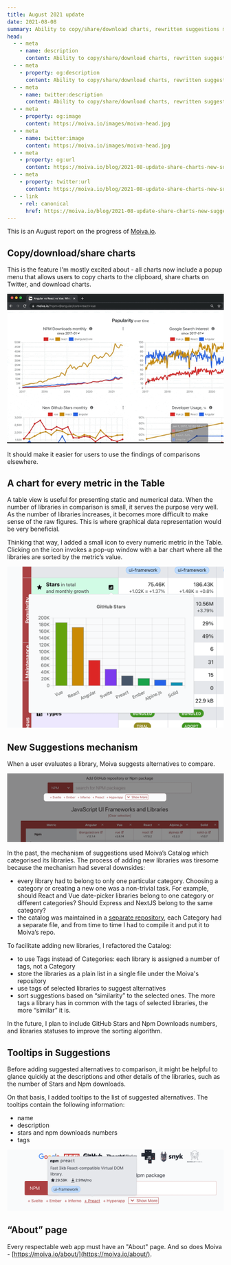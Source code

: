 ```yaml
---
title: August 2021 update
date: 2021-08-08
summary: Ability to copy/share/download charts, rewritten suggestions mechanism, and many new charts.
head:
  - - meta
    - name: description
      content: Ability to copy/share/download charts, rewritten suggestions mechanism, and many new charts.
  - - meta
    - property: og:description
      content: Ability to copy/share/download charts, rewritten suggestions mechanism, and many new charts.
  - - meta
    - name: twitter:description
      content: Ability to copy/share/download charts, rewritten suggestions mechanism, and many new charts.
  - - meta
    - property: og:image
      content: https://moiva.io/images/moiva-head.jpg
  - - meta
    - name: twitter:image
      content: https://moiva.io/images/moiva-head.jpg
  - - meta
    - property: og:url
      content: https://moiva.io/blog/2021-08-update-share-charts-new-suggestions/
  - - meta
    - property: twitter:url
      content: https://moiva.io/blog/2021-08-update-share-charts-new-suggestions/
  - - link
    - rel: canonical
      href: https://moiva.io/blog/2021-08-update-share-charts-new-suggestions/
---
```


This is an August report on the progress of [Moiva.io](https://moiva.io/).

## Copy/download/share charts

This is the feature I'm mostly excited about - all charts now include a popup menu that allows users to copy charts to the clipboard, share charts on Twitter, and download charts.

![The new charts menu in action](chart-menu.gif)

It should make it easier for users to use the findings of comparisons elsewhere.

## A chart for every metric in the Table

A table view is useful for presenting static and numerical data. When the number of libraries in comparison is small, it serves the purpose very well. As the number of libraries increases, it becomes more difficult to make sense of the raw figures. This is where graphical data representation would be very beneficial.

Thinking that way, I added a small icon to every numeric metric in the Table. Clicking on the icon invokes a pop-up window with a bar chart where all the libraries are sorted by the metric’s value.

![a screenshot of Moiva.io's new feature - a chart for numeric metrics in the Table](metric-chart.png)

## New Suggestions mechanism

When a user evaluates a library, Moiva suggests alternatives to compare.

![a screenshot of how Moiva.io's suggestions feature works](suggestions.png)

In the past, the mechanism of suggestions used Moiva’s Catalog which categorised its libraries. The process of adding new libraries was tiresome because the mechanism had several downsides:

- every library had to belong to only one particular category. Choosing a category or creating a new one was a non-trivial task. For example, should React and Vue date-picker libraries belong to one category or different categories? Should Express and NextJS belong to the same category?
- the catalog was maintained in a [separate repository](https://github.com/aantipov/moiva-catalog), each Category had a separate file, and from time to time I had to compile it and put it to Moiva’s repo.

To facilitate adding new libraries, I refactored the Catalog:

- to use Tags instead of Categories: each library is assigned a number of tags, not a Category
- store the libraries as a plain list in a single file under the Moiva's repository
- use tags of selected libraries to suggest alternatives
- sort suggestions based on “similarity” to the selected ones. The more tags a library has in common with the tags of selected libraries, the more “similar” it is.

In the future, I plan to include GitHub Stars and Npm Downloads numbers, and libraries statuses to improve the sorting algorithm.

## Tooltips in Suggestions

Before adding suggested alternatives to comparison, it might be helpful to glance quickly at the descriptions and other details of the libraries, such as the number of Stars and Npm downloads.

On that basis, I added tooltips to the list of suggested alternatives. The tooltips contain the following information:

- name
- description
- stars and npm downloads numbers
- tags

![a screenshot of how Moiva.io's suggestions tooltips work](suggestion-tooltip.png)

## “About” page

Every respectable web app must have an "About" page. And so does Moiva - [https://moiva.io/about/](https://moiva.io/about/).
